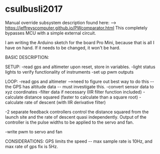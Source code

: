 # csulbusli2017

Manual override subsystem description found here: --> https://jeffreyscomputer.github.io/PWcomparator.html
This completely bypasses MCU with a simple external circuit.

I am writing the Arduino sketch for the board Pro Mini,  because that is all I have on hand. If it needs to be changed, it won't be hard.

BASIC DESCRIPTION:

SETUP:
-read gps and altimeter upon reset, store in variables.
-light status lights to verify functionality of instruments
-set up pwm outputs

LOOP:
-read gps and altimeter
    -->need to figure out best way to do this -- the GPS has altitude data -- must investigate this.
-convert sensor data to xyz coordinates
-filter data if necessary (IIR filter function included)
-calculate distance squared (faster to calculate than a square root)
-calculate rate of descent (with IIR derivative filter)

-2 separate feedback controllers control the distance squared from the launch site and the rate of descent quasi independently. Output of the controller is the pulse widths to be applied to the servo and fan.

-write pwm to servo and fan


CONSIDERATIONS:
GPS limits the speed -- max sample rate is 10Hz, and max rate of gps fix is 5Hz. 

